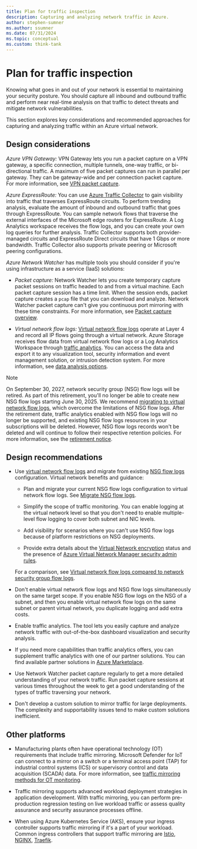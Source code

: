 ```yaml
---
title: Plan for traffic inspection
description: Capturing and analyzing network traffic in Azure.
author: stephen-sumner
ms.author: ssumner
ms.date: 07/31/2024
ms.topic: conceptual
ms.custom: think-tank
---
```


# Plan for traffic inspection

Knowing what goes in and out of your network is essential to maintaining your security posture. You should capture all inbound and outbound traffic and perform near real-time analysis on that traffic to detect threats and mitigate network vulnerabilities.

This section explores key considerations and recommended approaches for capturing and analyzing traffic within an Azure virtual network.

## Design considerations

*Azure VPN Gateway:* VPN Gateway lets you run a packet capture on a VPN gateway, a specific connection, multiple tunnels, one-way traffic, or bi-directional traffic. A maximum of five packet captures can run in parallel per gateway. They can be gateway-wide and per connection packet capture. For more information, see [VPN packet capture](/azure/vpn-gateway/packet-capture).

*Azure ExpressRoute:* You can use [Azure Traffic Collector](/azure/expressroute/traffic-collector) to gain visibility into traffic that traverses ExpressRoute circuits. To perform trending analysis, evaluate the amount of inbound and outbound traffic that goes through ExpressRoute. You can sample network flows that traverse the external interfaces of the Microsoft edge routers for ExpressRoute. A Log Analytics workspace receives the flow logs, and you can create your own log queries for further analysis. Traffic Collector supports both provider-managed circuits and ExpressRoute Direct circuits that have 1 Gbps or more bandwidth. Traffic Collector also supports private peering or Microsoft peering configurations.

*Azure Network Watcher* has multiple tools you should consider if you're using infrastructure as a service (IaaS) solutions:

- *Packet capture:* Network Watcher lets you create temporary capture packet sessions on traffic headed to and from a virtual machine. Each packet capture session has a time limit. When the session ends, packet capture creates a `pcap` file that you can download and analyze. Network Watcher packet capture can't give you continuous port mirroring with these time constraints. For more information, see [Packet capture overview](/azure/network-watcher/network-watcher-packet-capture-overview).

- *Virtual network flow logs:* [Virtual network flow logs](/azure/network-watcher/vnet-flow-logs-overview) operate at Layer 4 and record all IP flows going through a virtual network. Azure Storage receives flow data from virtual network flow logs or a Log Analytics Workspace through [traffic analytics](/azure/network-watcher/traffic-analytics). You can access the data and export it to any visualization tool, security information and event management solution, or intrusion detection system. For more information, see [data analysis options](/azure/network-watcher/flow-logs-read?tabs=vnet).


> [!NOTE]
> On September 30, 2027, network security group (NSG) flow logs will be retired. As part of this retirement, you'll no longer be able to create new NSG flow logs starting June 30, 2025. We recommend [migrating to virtual network flow logs](/azure/network-watcher/nsg-flow-logs-migrate), which overcome the limitations of NSG flow logs. After the retirement date, traffic analytics enabled with NSG flow logs will no longer be supported, and existing NSG flow logs resources in your subscriptions will be deleted. However, NSG flow logs records won't be deleted and will continue to follow their respective retention policies. For more information, see the [retirement notice](https://azure.microsoft.com/updates?id=Azure-NSG-flow-logs-Retirement).

## Design recommendations

- Use [virtual network flow logs](/azure/network-watcher/vnet-flow-logs-overview) and migrate from existing [NSG flow logs](/azure/network-watcher/network-watcher-nsg-flow-logging-overview) configuration. Virtual network benefits and guidance:

  - Plan and migrate your current NSG flow logs configuration to virtual network flow logs. See [Migrate NSG flow logs](/azure/network-watcher/nsg-flow-logs-migrate).

  - Simplify the scope of traffic monitoring. You can enable logging at the virtual network level so that you don't need to enable multiple-level flow logging to cover both subnet and NIC levels.

  - Add visibility for scenarios where you can't use NSG flow logs because of platform restrictions on NSG deployments.
  - Provide extra details about the [Virtual Network encryption](/azure/virtual-network/virtual-network-encryption-overview) status and the presence of [Azure Virtual Network Manager security admin rules](/azure/virtual-network-manager/concept-virtual-network-flow-logs).

  For a comparison, see [Virtual network flow logs compared to network security group flow logs](/azure/network-watcher/vnet-flow-logs-overview#virtual-network-flow-logs-compared-to-network-security-group-flow-logs).

- Don't enable virtual network flow logs and NSG flow logs simultaneously on the same target scope. If you enable NSG flow logs on the NSG of a subnet, and then you enable virtual network flow logs on the same subnet or parent virtual network, you duplicate logging and add extra costs.

- Enable traffic analytics. The tool lets you easily capture and analyze network traffic with out-of-the-box dashboard visualization and security analysis.

- If you need more capabilities than traffic analytics offers, you can supplement traffic analytics with one of our partner solutions. You can find available partner solutions in [Azure Marketplace](https://azuremarketplace.microsoft.com/home).

- Use Network Watcher packet capture regularly to get a more detailed understanding of your network traffic. Run packet capture sessions at various times throughout the week to get a good understanding of the types of traffic traversing your network.

- Don't develop a custom solution to mirror traffic for large deployments. The complexity and supportability issues tend to make custom solutions inefficient.

## Other platforms

- Manufacturing plants often have operational technology (OT) requirements that include traffic mirroring. Microsoft Defender for IoT can connect to a mirror on a switch or a terminal access point (TAP) for industrial control systems (ICS) or supervisory control and data acquisition (SCADA) data. For more information, see [traffic mirroring methods for OT monitoring](/azure/defender-for-iot/organizations/best-practices/traffic-mirroring-methods).

- Traffic mirroring supports advanced workload deployment strategies in application development. With traffic mirroring, you can perform pre-production regression testing on live workload traffic or assess quality assurance and security assurance processes offline.

- When using Azure Kubernetes Service (AKS), ensure your ingress controller supports traffic mirroring if it's a part of your workload. Common ingress controllers that support traffic mirroring are [Istio](https://istio.io/latest/docs/tasks/traffic-management/mirroring/), [NGINX](https://nginx.org/en/docs/http/ngx_http_mirror_module.html), [Traefik](https://doc.traefik.io/traefik/routing/services/#mirroring-service).
